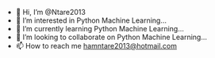 - 👋 Hi, I’m @Ntare2013
- 👀 I’m interested in Python Machine Learning...
- 🌱 I’m currently learning Python Machine Learning...
- 💞️ I’m looking to collaborate on Python Machine Learning...
- 📫 How to reach me hamntare2013@hotmail.com

<!---
Ntare2013/Ntare2013 is a ✨ special ✨ repository because its `README.md` (this file) appears on your GitHub profile.
You can click the Preview link to take a look at your changes.
--->
